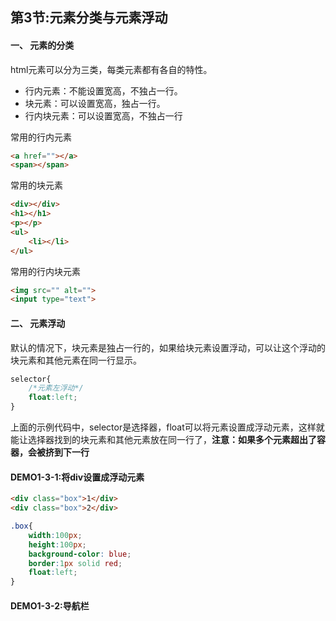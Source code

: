 ## 第3节:元素分类与元素浮动

#### 一、 元素的分类

html元素可以分为三类，每类元素都有各自的特性。
* 行内元素：不能设置宽高，不独占一行。
* 块元素：可以设置宽高，独占一行。
* 行内块元素：可以设置宽高，不独占一行

常用的行内元素
``` html
<a href=""></a>
<span></span>
```

常用的块元素
``` html
<div></div>
<h1></h1>
<p></p>
<ul>
    <li></li>
</ul>
```

常用的行内块元素
``` html
<img src="" alt="">
<input type="text">
```

#### 二、 元素浮动

默认的情况下，块元素是独占一行的，如果给块元素设置浮动，可以让这个浮动的块元素和其他元素在同一行显示。

``` css
selector{
    /*元素左浮动*/
    float:left;  
}
```
上面的示例代码中，selector是选择器，float可以将元素设置成浮动元素，这样就能让选择器找到的块元素和其他元素放在同一行了，**注意：如果多个元素超出了容器，会被挤到下一行**

#### DEMO1-3-1:将div设置成浮动元素
``` html
<div class="box">1</div>
<div class="box">2</div>
```

``` css
.box{
    width:100px;
    height:100px;
    background-color: blue;
    border:1px solid red;
    float:left;
}
```

#### DEMO1-3-2:导航栏



